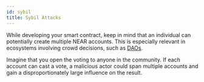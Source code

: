 ```yaml
---
id: sybil
title: Sybil Attacks
---
```


While developing your smart contract, keep in mind that an individual can potentially create multiple NEAR accounts. This is especially relevant in ecosystems involving crowd decisions, such as [DAOs](../../../2.build/relevant-contracts/dao.md). 

Imagine that you open the voting to anyone in the community. If each account can cast a vote, a malicious actor could span multiple accounts and gain a disproportionately large influence on the result.